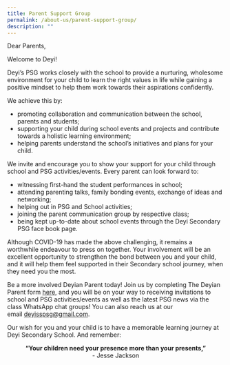 ```yaml
---
title: Parent Support Group
permalink: /about-us/parent-support-group/
description: ""
---
```

Dear Parents, 

Welcome to Deyi!   

Deyi’s PSG works closely with the school to provide a nurturing, wholesome environment for your child to learn the right values in life while gaining a positive mindset to help them work towards their aspirations confidently.

We achieve this by: 
* promoting collaboration and communication between the school, parents and students; 
* supporting your child during school events and projects and contribute towards a holistic learning environment;
* helping parents understand the school’s initiatives and plans for your child.

We invite and encourage you to show your support for your child through school and PSG activities/events. Every parent can look forward to:
* witnessing first-hand the student performances in school;
* attending parenting talks, family bonding events, exchange of ideas and networking;
* helping out in PSG and School activities;
* joining the parent communication group by respective class;
* being kept up-to-date about school events through the Deyi Secondary PSG face book page.

Although COVID-19 has made the above challenging, it remains a worthwhile endeavour to press on together. Your involvement will be an excellent opportunity to strengthen the bond between you and your child, and it will help them feel supported in their Secondary school journey, when they need you the most.   

Be a more involved Deyian Parent today! Join us by completing The Deyian Parent form [here](https://forms.gle/VRbZUH2CgrMMX82y7), and you will be on your way to receiving invitations to school and PSG activities/events as well as the latest PSG news via the class WhatsApp chat groups! You can also reach us at our email [deyisspsg@gmail.com](mailto:deyisspsg@gmail.com).

Our wish for you and your child is to have a memorable learning journey at Deyi Secondary School. And remember: 

<center>
<strong> “Your children need your presence more than your presents,” </strong> <br>- Jesse Jackson </center>

